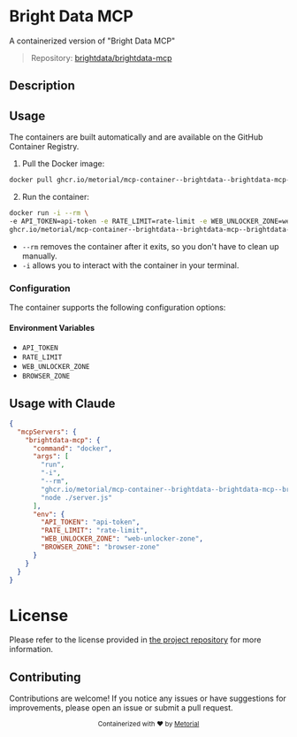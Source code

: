 
# Bright Data MCP

A containerized version of "Bright Data MCP"

> Repository: [brightdata/brightdata-mcp](https://github.com/brightdata/brightdata-mcp)

## Description



## Usage

The containers are built automatically and are available on the GitHub Container Registry.

1. Pull the Docker image:

```bash
docker pull ghcr.io/metorial/mcp-container--brightdata--brightdata-mcp--brightdata-mcp
```

2. Run the container:

```bash
docker run -i --rm \ 
-e API_TOKEN=api-token -e RATE_LIMIT=rate-limit -e WEB_UNLOCKER_ZONE=web-unlocker-zone -e BROWSER_ZONE=browser-zone \
ghcr.io/metorial/mcp-container--brightdata--brightdata-mcp--brightdata-mcp  "node ./server.js"
```

- `--rm` removes the container after it exits, so you don't have to clean up manually.
- `-i` allows you to interact with the container in your terminal.



### Configuration

The container supports the following configuration options:




#### Environment Variables

- `API_TOKEN`
- `RATE_LIMIT`
- `WEB_UNLOCKER_ZONE`
- `BROWSER_ZONE`




## Usage with Claude

```json
{
  "mcpServers": {
    "brightdata-mcp": {
      "command": "docker",
      "args": [
        "run",
        "-i",
        "--rm",
        "ghcr.io/metorial/mcp-container--brightdata--brightdata-mcp--brightdata-mcp",
        "node ./server.js"
      ],
      "env": {
        "API_TOKEN": "api-token",
        "RATE_LIMIT": "rate-limit",
        "WEB_UNLOCKER_ZONE": "web-unlocker-zone",
        "BROWSER_ZONE": "browser-zone"
      }
    }
  }
}
```

# License

Please refer to the license provided in [the project repository](https://github.com/brightdata/brightdata-mcp) for more information.

## Contributing

Contributions are welcome! If you notice any issues or have suggestions for improvements, please open an issue or submit a pull request.

<div align="center">
  <sub>Containerized with ❤️ by <a href="https://metorial.com">Metorial</a></sub>
</div>
  